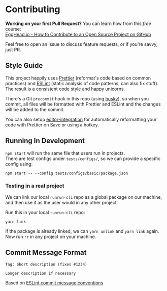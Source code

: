 # Contributing

**Working on your first Pull Request?** You can learn how from this _free_ course:  
[EggHead.io - How to Contribute to an Open Source Project on GitHub](https://egghead.io/series/how-to-contribute-to-an-open-source-project-on-github)

Feel free to open an issue to discuss feature requests, or if you're savvy, just PR.

## Style Guide

This project happily uses [Prettier](https://github.com/prettier/prettier) (reformat's code based on common practices) and [ESLint](https://github.com/eslint/eslint) (static analysis of code patterns, can also fix stuff).  
The result is a consistent code style and happy unicorns.

There's a Git `precommit` hook in this repo (using [husky](https://github.com/typicode/husky)),
so when you commit, all files will be formatted with Prettier and ESLint and the changes will be added
to the commit.

You can also setup [editor-integration](https://github.com/prettier/prettier#editor-integration)
for automatically reformatting your code with Prettier on Save or using a hotkey.

## Running In Development

`npm start` will run the same file that users run in projects.  
There are test configs under `tests/configs/`, so we can provide a specific config using:

```shell
npm start -- --config tests/configs/basic/package.json
```

### Testing in a real project

We can link our local `runrun-cli` repo as a global package on our machine, and
then use it as the user would in any other project.

Run this in your local `runrun-cli` repo:

```shell
yarn link
```

If the package is already linked, we can `yarn unlink` and `yarn link` again.
Now run `rr` in any project on your machine.

## Commit Message Format

```text
Tag: Short description (fixes #1234)

Longer description if necessary
```

Based on [ESLint commit message conventions](https://eslint.org/docs/developer-guide/contributing/pull-requests#step-2-make-your-changes)
